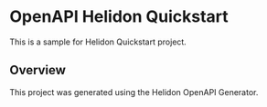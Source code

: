 # OpenAPI Helidon Quickstart

This is a sample for Helidon Quickstart project.


## Overview
This project was generated using the Helidon OpenAPI Generator.
